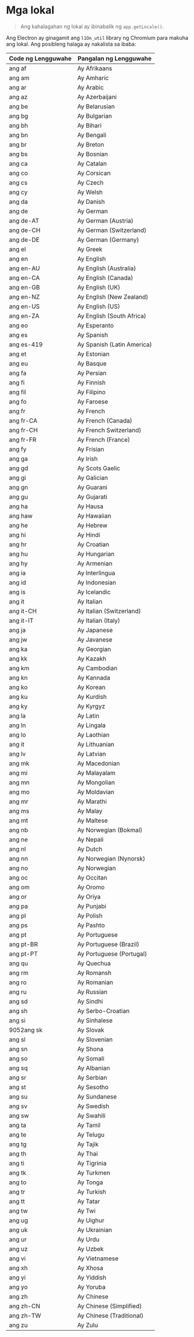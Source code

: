 # Mga lokal

> Ang kahalagahan ng lokal ay ibinabalik ng `app.getLocale()`.

Ang Electron ay ginagamit ang `l1On_util` library ng Chromium para makuha ang lokal. Ang posibleng halaga ay nakalista sa ibaba:

| Code ng Lengguwahe | Pangalan ng Lengguwahe     |
| ------------------ | -------------------------- |
| ang af             | Ay Afrikaans               |
| ang am             | Ay Amharic                 |
| ang ar             | Ay Arabic                  |
| ang az             | Ay Azerbaijani             |
| ang be             | Ay Belarusian              |
| ang bg             | Ay Bulgarian               |
| ang bh             | Ay Bihari                  |
| ang bn             | Ay Bengali                 |
| ang br             | Ay Breton                  |
| ang bs             | Ay Bosnian                 |
| ang ca             | Ay Catalan                 |
| ang co             | Ay Corsican                |
| ang cs             | Ay Czech                   |
| ang cy             | Ay Welsh                   |
| ang da             | Ay Danish                  |
| ang de             | Ay German                  |
| ang de-AT          | Ay German (Austria)        |
| ang de-CH          | Ay German (Switzerland)    |
| ang de-DE          | Ay German (Germany)        |
| ang el             | Ay Greek                   |
| ang en             | Ay English                 |
| ang en-AU          | Ay English (Australia)     |
| ang en-CA          | Ay English (Canada)        |
| ang en-GB          | Ay English (UK)            |
| ang en-NZ          | Ay English (New Zealand)   |
| ang en-US          | Ay English (US)            |
| ang en-ZA          | Ay English (South Africa)  |
| ang eo             | Ay Esperanto               |
| ang es             | Ay Spanish                 |
| ang es-419         | Ay Spanish (Latin America) |
| ang et             | Ay Estonian                |
| ang eu             | Ay Basque                  |
| ang fa             | Ay Persian                 |
| ang fi             | Ay Finnish                 |
| ang fil            | Ay Filipino                |
| ang fo             | Ay Faroese                 |
| ang fr             | Ay French                  |
| ang fr-CA          | Ay French (Canada)         |
| ang fr-CH          | Ay French Switzerland)     |
| ang fr-FR          | Ay French (France)         |
| ang fy             | Ay Frisian                 |
| ang ga             | Ay Irish                   |
| ang gd             | Ay Scots Gaelic            |
| ang gi             | Ay Galician                |
| ang gn             | Ay Guarani                 |
| ang gu             | Ay Gujarati                |
| ang ha             | Ay Hausa                   |
| ang haw            | Ay Hawaiian                |
| ang he             | Ay Hebrew                  |
| ang hi             | Ay Hindi                   |
| ang hr             | Ay Croatian                |
| ang hu             | Ay Hungarian               |
| ang hy             | Ay Armenian                |
| ang ia             | Ay Interlingua             |
| ang id             | Ay Indonesian              |
| ang is             | Ay Icelandic               |
| ang it             | Ay Italian                 |
| ang it-CH          | Ay Italian (Switzerland)   |
| ang it-IT          | Ay Italian (Italy)         |
| ang ja             | Ay Japanese                |
| ang jw             | Ay Javanese                |
| ang ka             | Ay Georgian                |
| ang kk             | Ay Kazakh                  |
| ang km             | Ay Cambodian               |
| ang kn             | Ay Kannada                 |
| ang ko             | Ay Korean                  |
| ang ku             | Ay Kurdish                 |
| ang ky             | Ay Kyrgyz                  |
| ang la             | Ay Latin                   |
| ang ln             | Ay Lingala                 |
| ang lo             | Ay Laothian                |
| ang it             | Ay Lithuanian              |
| ang lv             | Ay Latvian                 |
| ang mk             | Ay Macedonian              |
| ang mi             | Ay Malayalam               |
| ang mn             | Ay Mongolian               |
| ang mo             | Ay Moldavian               |
| ang mr             | Ay Marathi                 |
| ang ms             | Ay Malay                   |
| ang mt             | Ay Maltese                 |
| ang nb             | Ay Norwegian (Bokmal)      |
| ang ne             | Ay Nepali                  |
| ang nl             | Ay Dutch                   |
| ang nn             | Ay Norwegian (Nynorsk)     |
| ang no             | Ay Norwegian               |
| ang oc             | Ay Occitan                 |
| ang om             | Ay Oromo                   |
| ang or             | Ay Oriya                   |
| ang pa             | Ay Punjabi                 |
| ang pl             | Ay Polish                  |
| ang ps             | Ay Pashto                  |
| ang pt             | Ay Portuguese              |
| ang pt-BR          | Ay Portuguese (Brazil)     |
| ang pt-PT          | Ay Portuguese (Portugal)   |
| ang qu             | Ay Quechua                 |
| ang rm             | Ay Romansh                 |
| ang ro             | Ay Romanian                |
| ang ru             | Ay Russian                 |
| ang sd             | Ay Sindhi                  |
| ang sh             | Ay Serbo-Croatian          |
| ang si             | Ay Sinhalese               |
| 9052ang sk         | Ay Slovak                  |
| ang sl             | Ay Slovenian               |
| ang sn             | Ay Shona                   |
| ang so             | Ay Somali                  |
| ang sq             | Ay Albanian                |
| ang sr             | Ay Serbian                 |
| ang st             | Ay Sesotho                 |
| ang su             | Ay Sundanese               |
| ang sv             | Ay Swedish                 |
| ang sw             | Ay Swahili                 |
| ang ta             | Ay Tamil                   |
| ang te             | Ay Telugu                  |
| ang tg             | Ay Tajik                   |
| ang th             | Ay Thai                    |
| ang ti             | Ay Tigrinia                |
| ang tk             | Ay Turkmen                 |
| ang to             | Ay Tonga                   |
| ang tr             | Ay Turkish                 |
| ang tt             | Ay Tatar                   |
| ang tw             | Ay Twi                     |
| ang ug             | Ay Uighur                  |
| ang uk             | Ay Ukrainian               |
| ang ur             | Ay Urdu                    |
| ang uz             | Ay Uzbek                   |
| ang vi             | Ay Vietnamese              |
| ang xh             | Ay Xhosa                   |
| ang yi             | Ay Yiddish                 |
| ang yo             | Ay Yoruba                  |
| ang zh             | Ay Chinese                 |
| ang zh-CN          | Ay Chinese (Simplified)    |
| ang zh-TW          | Ay Chinese (Traditional)   |
| ang zu             | Ay Zulu                    |